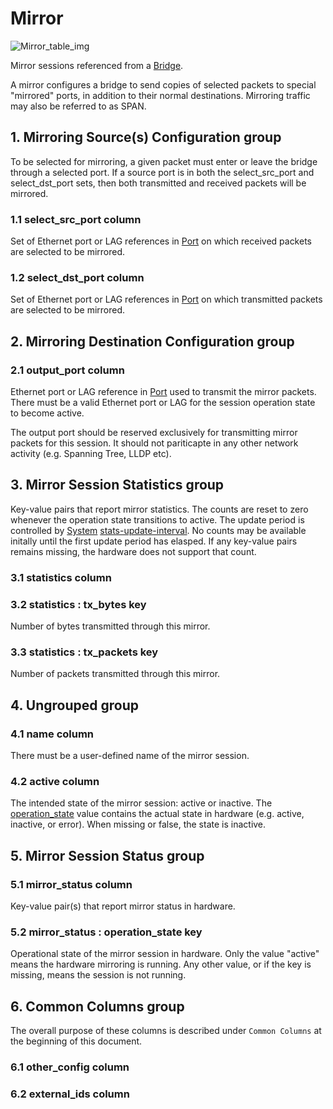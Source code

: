 # Mirror

![Mirror_table_img](http://www.plantuml.com/plantuml/img/0UK06lz0StHXSdHrRMmAT6zdPNHePN8WUmfZR65pSo12ScbaPsKAOsnXStCWK6zoT0fZR65pSo1DQN9oRt8AVGfDQN9oRt8WF2rrBI12ScbaPsKAJMboSczo82vaBZuWK6zoT0feQMHb86DfScDiPGfeQMHb86rbRM9bSdCAR6LdPMva879fPsXq2cDlRdHfRdLlSo1iQMvb82qWF68-StHoRsvdF2zYFY1oPMPbScLkOsKAP6zqT6La86nfRcKWBI0yQJvtPM5hF2zfFY1oPMPbScLkOsKAPMvaR6LdPMva2a1bRcHrRMmA)

Mirror sessions referenced from a [Bridge](bridge.html).

A mirror configures a bridge to send copies of selected packets to special
"mirrored" ports, in addition to their normal destinations. Mirroring traffic
may also be referred to as SPAN.

## 1. Mirroring Source(s) Configuration group

To be selected for mirroring, a given packet must enter or leave the bridge
through a selected port.  If a source port is in both the select_src_port and
select_dst_port sets, then both transmitted and received packets will be
mirrored.

### 1.1 select_src_port column

Set of Ethernet port or LAG references in [Port](port.html) on which received packets
are selected to be mirrored.

### 1.2 select_dst_port column

Set of Ethernet port or LAG references in [Port](port.html) on which transmitted
packets are selected to be mirrored.

## 2. Mirroring Destination Configuration group

### 2.1 output_port column

Ethernet port or LAG reference in [Port](port.html) used to transmit the mirror
packets.  There must be a valid Ethernet port or LAG for the session operation
state to become active.

The output port should be reserved exclusively for transmitting mirror packets
for this session.  It should not pariticapte in any other network activity (e.g.
Spanning Tree, LLDP etc).

## 3. Mirror Session Statistics group

Key-value pairs that report mirror statistics.  The counts are reset to zero
whenever the operation state transitions to active. The update period is
controlled by [System](system.html) [stats-update-interval](system.html#other-config-stats-update-interval-key).
No counts may be available initally until the first
update period has elasped.  If any key-value pairs remains missing, the hardware
does not support that count.

### 3.1 statistics column

### 3.2 statistics : tx_bytes key

Number of bytes transmitted through this mirror.

### 3.3 statistics : tx_packets key

Number of packets transmitted through this mirror.

## 4. Ungrouped group

### 4.1 name column

There must be a user-defined name of the mirror session.

### 4.2 active column

The intended state of the mirror session: active or inactive. The
[operation_state](mirror.html#mirror-status-operation-state-key) value contains the actual state
in hardware (e.g. active, inactive, or error). When missing or false, the state
is inactive.

## 5. Mirror Session Status group

### 5.1 mirror_status column

Key-value pair(s) that report mirror status in hardware.

### 5.2 mirror_status : operation_state key

Operational state of the mirror session in hardware. Only the value "active"
means the hardware mirroring is running. Any other value, or if the key is
missing, means the session is not running.

## 6. Common Columns group

The overall purpose of these columns is described under `Common Columns` at the
beginning of this document.

### 6.1 other_config column

### 6.2 external_ids column

